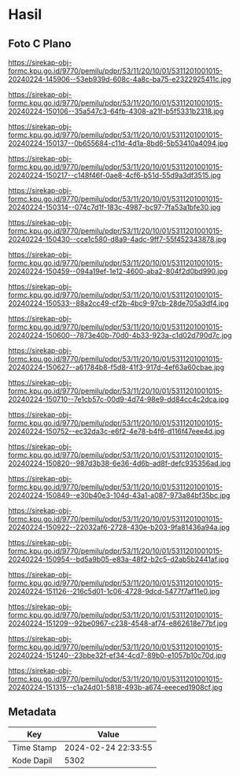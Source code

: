 # Hasil

## Foto C Plano

https://sirekap-obj-formc.kpu.go.id/9770/pemilu/pdpr/53/11/20/10/01/5311201001015-20240224-145906--53eb939d-608c-4a8c-ba75-e2322925411c.jpg

https://sirekap-obj-formc.kpu.go.id/9770/pemilu/pdpr/53/11/20/10/01/5311201001015-20240224-150106--35a547c3-64fb-4308-a21f-b5f5331b2318.jpg

https://sirekap-obj-formc.kpu.go.id/9770/pemilu/pdpr/53/11/20/10/01/5311201001015-20240224-150137--0b655684-c11d-4d1a-8bd6-5b53410a4094.jpg

https://sirekap-obj-formc.kpu.go.id/9770/pemilu/pdpr/53/11/20/10/01/5311201001015-20240224-150217--c148f46f-0ae8-4cf6-b51d-55d9a3df3515.jpg

https://sirekap-obj-formc.kpu.go.id/9770/pemilu/pdpr/53/11/20/10/01/5311201001015-20240224-150314--074c7d1f-183c-4987-bc97-7fa53a1bfe30.jpg

https://sirekap-obj-formc.kpu.go.id/9770/pemilu/pdpr/53/11/20/10/01/5311201001015-20240224-150430--cce1c580-d8a9-4adc-9ff7-55f452343878.jpg

https://sirekap-obj-formc.kpu.go.id/9770/pemilu/pdpr/53/11/20/10/01/5311201001015-20240224-150459--094a19ef-1e12-4600-aba2-804f2d0bd990.jpg

https://sirekap-obj-formc.kpu.go.id/9770/pemilu/pdpr/53/11/20/10/01/5311201001015-20240224-150533--88a2cc49-cf2b-4bc9-97cb-28de705a3df4.jpg

https://sirekap-obj-formc.kpu.go.id/9770/pemilu/pdpr/53/11/20/10/01/5311201001015-20240224-150600--7873e40b-70d0-4b33-923a-c1d02d790d7c.jpg

https://sirekap-obj-formc.kpu.go.id/9770/pemilu/pdpr/53/11/20/10/01/5311201001015-20240224-150627--a61784b8-f5d8-41f3-917d-4ef63a60cbae.jpg

https://sirekap-obj-formc.kpu.go.id/9770/pemilu/pdpr/53/11/20/10/01/5311201001015-20240224-150710--7e1cb57c-00d9-4d74-98e9-dd84cc4c2dca.jpg

https://sirekap-obj-formc.kpu.go.id/9770/pemilu/pdpr/53/11/20/10/01/5311201001015-20240224-150752--ec32da3c-e6f2-4e78-b4f6-d116f47eee4d.jpg

https://sirekap-obj-formc.kpu.go.id/9770/pemilu/pdpr/53/11/20/10/01/5311201001015-20240224-150820--987d3b38-6e36-4d6b-ad8f-defc935356ad.jpg

https://sirekap-obj-formc.kpu.go.id/9770/pemilu/pdpr/53/11/20/10/01/5311201001015-20240224-150849--e30b40e3-104d-43a1-a087-973a84bf35bc.jpg

https://sirekap-obj-formc.kpu.go.id/9770/pemilu/pdpr/53/11/20/10/01/5311201001015-20240224-150922--22032af6-2728-430e-b203-9fa81436a94a.jpg

https://sirekap-obj-formc.kpu.go.id/9770/pemilu/pdpr/53/11/20/10/01/5311201001015-20240224-150954--bd5a9b05-e83a-48f2-b2c5-d2ab5b2441af.jpg

https://sirekap-obj-formc.kpu.go.id/9770/pemilu/pdpr/53/11/20/10/01/5311201001015-20240224-151126--216c5d01-1c06-4728-9dcd-5477f7af11e0.jpg

https://sirekap-obj-formc.kpu.go.id/9770/pemilu/pdpr/53/11/20/10/01/5311201001015-20240224-151209--92be0967-c238-4548-af74-e862618e77bf.jpg

https://sirekap-obj-formc.kpu.go.id/9770/pemilu/pdpr/53/11/20/10/01/5311201001015-20240224-151240--23bbe32f-ef34-4cd7-89b0-e1057b10c70d.jpg

https://sirekap-obj-formc.kpu.go.id/9770/pemilu/pdpr/53/11/20/10/01/5311201001015-20240224-151315--c1a24d01-5818-493b-a674-eeeced1908cf.jpg


## Metadata

| Key        | Value               |
| ---------- | ------------------- |
| Time Stamp | 2024-02-24 22:33:55 |
| Kode Dapil | 5302                |



